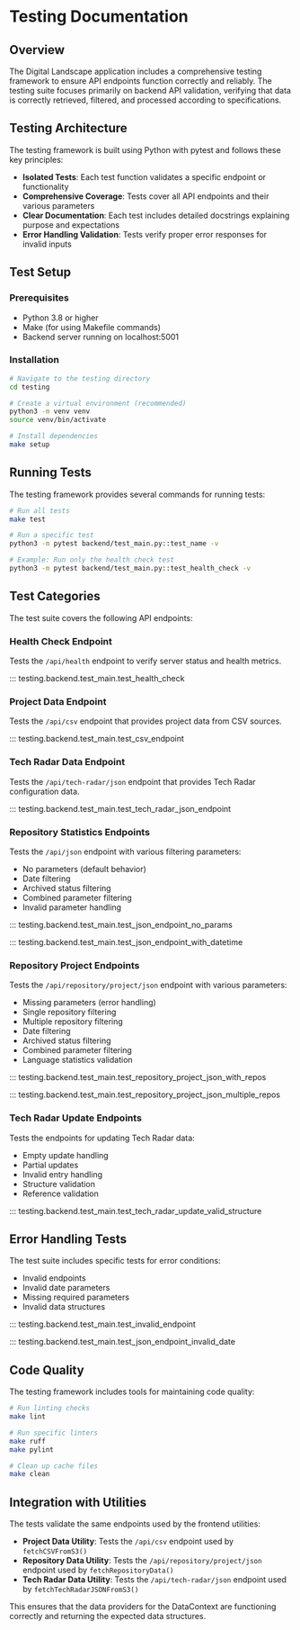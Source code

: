 # Testing Documentation

## Overview

The Digital Landscape application includes a comprehensive testing framework to ensure API endpoints function correctly and reliably. The testing suite focuses primarily on backend API validation, verifying that data is correctly retrieved, filtered, and processed according to specifications.

## Testing Architecture

The testing framework is built using Python with pytest and follows these key principles:

- **Isolated Tests**: Each test function validates a specific endpoint or functionality
- **Comprehensive Coverage**: Tests cover all API endpoints and their various parameters
- **Clear Documentation**: Each test includes detailed docstrings explaining purpose and expectations
- **Error Handling Validation**: Tests verify proper error responses for invalid inputs

## Test Setup

### Prerequisites

- Python 3.8 or higher
- Make (for using Makefile commands)
- Backend server running on localhost:5001

### Installation

```bash
# Navigate to the testing directory
cd testing

# Create a virtual environment (recommended)
python3 -m venv venv
source venv/bin/activate

# Install dependencies
make setup
```

## Running Tests

The testing framework provides several commands for running tests:

```bash
# Run all tests
make test

# Run a specific test
python3 -m pytest backend/test_main.py::test_name -v

# Example: Run only the health check test
python3 -m pytest backend/test_main.py::test_health_check -v
```

## Test Categories

The test suite covers the following API endpoints:

### Health Check Endpoint

Tests the `/api/health` endpoint to verify server status and health metrics.

::: testing.backend.test_main.test_health_check

### Project Data Endpoint

Tests the `/api/csv` endpoint that provides project data from CSV sources.

::: testing.backend.test_main.test_csv_endpoint

### Tech Radar Data Endpoint

Tests the `/api/tech-radar/json` endpoint that provides Tech Radar configuration data.

::: testing.backend.test_main.test_tech_radar_json_endpoint

### Repository Statistics Endpoints

Tests the `/api/json` endpoint with various filtering parameters:

- No parameters (default behavior)
- Date filtering
- Archived status filtering
- Combined parameter filtering
- Invalid parameter handling

::: testing.backend.test_main.test_json_endpoint_no_params

::: testing.backend.test_main.test_json_endpoint_with_datetime

### Repository Project Endpoints

Tests the `/api/repository/project/json` endpoint with various parameters:

- Missing parameters (error handling)
- Single repository filtering
- Multiple repository filtering
- Date filtering
- Archived status filtering
- Combined parameter filtering
- Language statistics validation

::: testing.backend.test_main.test_repository_project_json_with_repos

::: testing.backend.test_main.test_repository_project_json_multiple_repos

### Tech Radar Update Endpoints

Tests the endpoints for updating Tech Radar data:

- Empty update handling
- Partial updates
- Invalid entry handling
- Structure validation
- Reference validation

::: testing.backend.test_main.test_tech_radar_update_valid_structure

## Error Handling Tests

The test suite includes specific tests for error conditions:

- Invalid endpoints
- Invalid date parameters
- Missing required parameters
- Invalid data structures

::: testing.backend.test_main.test_invalid_endpoint

::: testing.backend.test_main.test_json_endpoint_invalid_date

## Code Quality

The testing framework includes tools for maintaining code quality:

```bash
# Run linting checks
make lint

# Run specific linters
make ruff
make pylint

# Clean up cache files
make clean
```

## Integration with Utilities

The tests validate the same endpoints used by the frontend utilities:

- **Project Data Utility**: Tests the `/api/csv` endpoint used by `fetchCSVFromS3()`
- **Repository Data Utility**: Tests the `/api/repository/project/json` endpoint used by `fetchRepositoryData()`
- **Tech Radar Data Utility**: Tests the `/api/tech-radar/json` endpoint used by `fetchTechRadarJSONFromS3()`

This ensures that the data providers for the DataContext are functioning correctly and returning the expected data structures.
